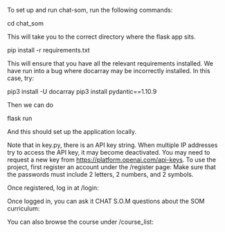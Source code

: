 To set up and run chat-som, run the following commands:

  cd chat_som

This will take you to the correct directory where the flask app sits.

  pip install -r requirements.txt

This will ensure that you have all the relevant requirements installed. We have run into a bug where docarray may be incorrectly installed. In this case, try:

  pip3  install -U docarray
  pip3  install pydantic==1.10.9

Then we can do

  flask run

And this should set up the application locally.

Note that in key.py, there is an API key string. When multiple IP addresses try to access the API key, it may become deactivated. You may need to request a new key from https://platform.openai.com/api-keys.
To use the project, first register an account under the /register page:
Make sure that the passwords must include 2 letters, 2 numbers, and 2 symbols.

Once registered, log in at /login:


Once logged in, you can ask it CHAT S.O.M questions about the SOM curriculum:


You can also browse the course under /course_list:



